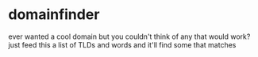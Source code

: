 # domainfinder
ever wanted a cool domain but you couldn't think of any that would work? just feed this a list of TLDs and words and it'll find some that matches
